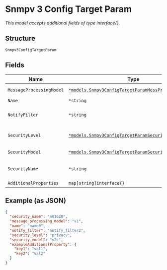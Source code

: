 
# Snmpv 3 Config Target Param

*This model accepts additional fields of type interface{}.*

## Structure

`Snmpv3ConfigTargetParam`

## Fields

| Name | Type | Tags | Description |
|  --- | --- | --- | --- |
| `MessageProcessingModel` | [`*models.Snmpv3ConfigTargetParamMessProcessModelEnum`](../../doc/models/snmpv-3-config-target-param-mess-process-model-enum.md) | Optional | enum: `v1`, `v2c`, `v3` |
| `Name` | `*string` | Optional | - |
| `NotifyFilter` | `*string` | Optional | Refer to profile-name in notify_filter |
| `SecurityLevel` | [`*models.Snmpv3ConfigTargetParamSecurityLevelEnum`](../../doc/models/snmpv-3-config-target-param-security-level-enum.md) | Optional | enum: `authentication`, `none`, `privacy` |
| `SecurityModel` | [`*models.Snmpv3ConfigTargetParamSecurityModelEnum`](../../doc/models/snmpv-3-config-target-param-security-model-enum.md) | Optional | enum: `usm`, `v1`, `v2c` |
| `SecurityName` | `*string` | Optional | Refer to security_name in usm |
| `AdditionalProperties` | `map[string]interface{}` | Optional | - |

## Example (as JSON)

```json
{
  "security_name": "m01620",
  "message_processing_model": "v1",
  "name": "name0",
  "notify_filter": "notify_filter2",
  "security_level": "privacy",
  "security_model": "v2c",
  "exampleAdditionalProperty": {
    "key1": "val1",
    "key2": "val2"
  }
}
```

